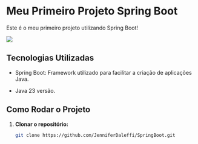 # Meu Primeiro Projeto Spring Boot

Este é o meu primeiro projeto utilizando Spring Boot! 

<img src="https://img.icons8.com/?size=100&id=5OD485koNIrb&format=png&color=000000">

## Tecnologias Utilizadas

- Spring Boot: Framework utilizado para facilitar a criação de aplicações Java.
  
- Java 23 versão.

## Como Rodar o Projeto

1. **Clonar o repositório:**
   ```bash
   git clone https://github.com/JenniferDaleffi/SpringBoot.git
